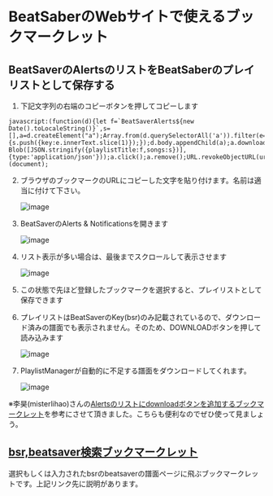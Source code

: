 # BeatSaberのWebサイトで使えるブックマークレット

## BeatSaverのAlertsのリストをBeatSaberのプレイリストとして保存する

1. 下記文字列の右端のコピーボタンを押してコピーします
```
javascript:(function(d){let f=`BeatSaverAlerts${new Date().toLocaleString()}`,s=[],a=d.createElement("a");Array.from(d.querySelectorAll('a')).filter(e=>e.innerText.startsWith('#')).forEach(e=>{s.push({key:e.innerText.slice(1)});});d.body.appendChild(a);a.download=f+'.bplist';a.href=URL.createObjectURL(new Blob([JSON.stringify({playlistTitle:f,songs:s})],{type:'application/json'}));a.click();a.remove();URL.revokeObjectURL(url);})(document);
```
2. ブラウザのブックマークのURLにコピーした文字を貼り付けます。名前は適当に付けて下さい。

    ![image](https://github.com/user-attachments/assets/432e6ae4-70f1-42b7-902b-4e38389bc156)
3. BeatSaverのAlerts & Notificationsを開きます

    ![image](https://github.com/user-attachments/assets/3f220c47-f538-4121-b30d-e6acab9b948b)
4. リスト表示が多い場合は、最後までスクロールして表示させます

    ![image](https://github.com/user-attachments/assets/b3f3f073-f15b-40ab-9c91-5abdc4fe4146)
5. この状態で先ほど登録したブックマークを選択すると、プレイリストとして保存できます
6. プレイリストはBeatSaverのKey(bsr)のみ記載されているので、ダウンロード済みの譜面でも表示されません。そのため、DOWNLOADボタンを押して読み込みます

    ![image](https://github.com/user-attachments/assets/34981990-98bd-4593-bc85-08732816533a)
7. PlaylistManagerが自動的に不足する譜面をダウンロードしてくれます。

    ![image](https://github.com/user-attachments/assets/abee2438-e2d8-4583-93a7-8073343b11e7)

※李昊(misterlihao)さんの[Alertsのリストにdownloadボタンを追加するブックマークレット](https://x.com/misterlihao/status/1814543927762169927)を参考にさせて頂きました。こちらも便利なのでぜひ使って見ましょう。

## [bsr,beatsaver検索ブックマークレット](https://docs.google.com/document/d/1iqraopptZzW_y9I3TJo076GYlQ6PLYbzqduI66vhS74/edit?usp=sharing)
選択もしくは入力されたbsrのbeatsaverの譜面ページに飛ぶブックマークレットです。上記リンク先に説明があります。
